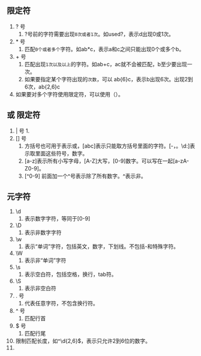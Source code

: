 ## 限定符
1. ? 号
   1. ?号前的字符需要出现`0次或者1次`。如used?，表示d出现0或1次。
2. \* 号
   1. 匹配`0个或者多个`字符。如ab*c，表示a和c之间只能出现0个或多个b。
3. \+ 号
   1. 匹配出现`1次以及以上`的字符。如ab+c，ac就不会被匹配，b至少要出现一次。
   2. 如果要指定某个字符出现的`次数`，可以 ab{6}c，表示b出现6次。出现2到6次，ab{2,6}c
4. 如果要对多个字符使用限定符，可以使用（）。

## 或 限定符
1. | 号
   1. 
2. [] 号
   1. 方括号也可用于表示或，[abc]表示只能取方括号里面的字符。[-，。\d:]表示取里面这些符号，数字。
   2. [a-z]表示所有小写字母，[A-Z]大写，[0-9]数字。可以写在一起[a-zA-Z0-9]。
   3. [^0-9] 前面加一个^号表示除了所有数字。^表示非。
   
## 元字符
1. \d 
   1. 表示数字字符，等同于[0-9]
2. \D
   1. 表示非数字字符
3. \w 
   1. 表示“单词”字符，包括英文，数字，下划线。不包括-和特殊字符。
4. \W
   1. 表示非“单词”字符
5. \s
   1. 表示空白符，包括空格，换行，tab符。
6. \S 
   1. 表示非空白符
7. . 号
   1. 代表任意字符，不包含换行符。
8. ^ 号
   1. 匹配行首
9.  $ 号
    1.  匹配行尾
10. 限制匹配长度，如^\d{2,6}$，表示只允许2到6位的数字。
11. 



